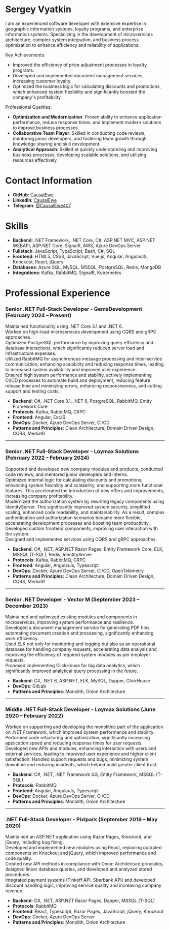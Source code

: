 <h1>Sergey Vyatkin</h1>
<p>I am an experienced software developer with extensive expertise in geographic information systems, loyalty programs, and enterprise information systems. Specializing in the development of microservices architecture, complex system integration, and business process optimization to enhance efficiency and reliability of applications.</p>

<p>Key Achievements:</p>

- Improved the efficiency of price adjustment processes in loyalty programs.
- Developed and implemented document management services, increasing customer loyalty.
- Optimized the business logic for calculating discounts and promotions, which enhanced system flexibility and significantly boosted the company's profitability.

<p>Professional Qualities:</p>

- **Optimization and Modernization**: Proven ability to enhance application performance, reduce response times, and implement modern solutions to improve business processes.
- **Collaborative Team Player**: Skilled in conducting code reviews, mentoring junior developers, and fostering team growth through knowledge sharing and skill development.
- **Analytical Approach**: Skilled at quickly understanding and improving business processes, developing scalable solutions, and utilizing resources effectively.

<h1>Contact Information</h1>

- **GitHub**: [CausalEwe](https://github.com/CausalEwe)
- **LinkedIn**: [CausalEwe](https://www.linkedin.com/in/causalewe/)
- **Telegram**: [@CausalEwe407](https://t.me/CausalEwe407)

<h1>Skills</h1>

- **Backend**: .NET Framework, .NET Core, C#, ASP.NET MVC, ASP.NET WEBAPI, ASP.NET Core, SignalR, AWS, Azure DevOps Server
- **Fullstack**: JavaScript, TypeScript, Bash, C#, SQL
- **Frontend**: HTML5, CSS3, JavaScript, Vue.js, Angular, AngularJS, Knockout, React, jQuery
- **Databases**: Azure SQL, MySQL, MSSQL, PostgreSQL, Redis, MongoDB
- **Integrations**: Kafka, RabbitMQ, SignalR, Kubernetes

<h1>Professional Experience</h1>

<h3>Senior .NET Full-Stack Developer - GemsDevelopment (February 2024 – Present)</h3>

Maintained functionality using .NET Core 3.1 and .NET 6.  
Worked on high-load microservices development using CQRS and gRPC approaches.  
Optimized PostgreSQL performance by improving query efficiency and database interactions, which significantly reduced server load and infrastructure expenses.  
Utilized RabbitMQ for asynchronous message processing and inter-service communication, enhancing scalability and reducing response times, leading to increased system availability and improved user experience.  
Ensured high system performance and stability, actively implementing CI/CD processes to automate build and deployment, reducing feature release time and minimizing errors, enhancing responsiveness, and cutting support and testing costs.  

- **Backend**: C#, .NET Core 3.1, .NET 6, PostgreSQL, RabbitMQ, Entity Framework Core  
- **Protocols**: Kafka, RabbitMQ, GRPC  
- **Frontend**: Angular, ExtJS  
- **DevOps**: Docker, Azure DevOps Server, CI/CD  
- **Patterns and Principles**: Clean Architecture, Domain Driven Design, CQRS, MediatR  

---

<h3>Senior .NET Full-Stack Developer - Loymax Solutions (February 2022 – February 2024)</h3>

Supported and developed new company modules and products, conducted code reviews, and mentored junior developers and interns.  
Optimized internal logic for calculating discounts and promotions, enhancing system flexibility and scalability, and supporting more functional features. This accelerated the introduction of new offers and improvements, increasing company profitability.  
Modernized the authorization system by rewriting legacy components using IdentityServer. This significantly improved system security, simplified scaling, enhanced code readability, and maintainability. As a result, complex authentication and authorization scenarios became more flexible, accelerating development processes and boosting team productivity.  
Developed custom frontend components, improving user interaction with the system.  
Designed and implemented services using CQRS and gRPC approaches.  

- **Backend**: C#, .NET, ASP.NET Razor Pages, Entity Framework Core, ELK, MSSQL (T-SQL), Redis, IdentityServer  
- **Protocols**: Kafka, RabbitMQ, GRPC  
- **Frontend**: Angular, AngularJs, Typescript  
- **DevOps**: Docker, Azure DevOps Server, CI/CD, OpenTelemetry  
- **Patterns and Principles**: Clean Architecture, Domain Driven Design, CQRS, MediatR  

---

<h3>Senior .NET Developer - Vector M (September 2023 – December 2023)</h3>

Maintained and optimized existing modules and components in microservices, improving system performance and resilience.  
Developed a document management service for generating PDF files, automating document creation and processing, significantly enhancing work efficiency.  
Used ELK not only for monitoring and logging but also as an operational database for handling company requests, accelerating data analysis and improving the efficiency of required system modules as per employer requests.  
Proposed implementing ClickHouse for big data analytics, which significantly improved analytical query processing in the future.  

- **Backend**: C#, .NET 6, ASP.NET, ELK, MySQL, Dapper, ClickHouse  
- **DevOps**: GitLab  
- **Patterns and Principles**: Monolith, Onion Architecture  

---

<h3>Middle .NET Full-Stack Developer - Loymax Solutions (June 2020 – February 2022)</h3>

Worked on supporting and developing the monolithic part of the application on .NET Framework, which improved system performance and stability.
Performed code refactoring and optimization, significantly increasing application speed and reducing response times for user requests.
Developed new APIs and modules, enhancing interaction with users and external services, leading to improved user experience and higher client satisfaction.
Handled support requests and bugs, minimizing system downtime and reducing incidents, which helped build greater client trust.  

- **Backend**: C#, .NET, .NET Framework 4.8, Entity Framework, MSSQL (T-SQL) 
- **Protocols**: RabbitMQ  
- **Frontend**: Angular, AngularJs, Typescript  
- **DevOps**: Docker, Azure DevOps Server, CI/CD  
- **Patterns and Principles**: Monolith, Onion Architecture  

---

<h3>.NET Full-Stack Developer - Pixlpark (September 2019 – May 2020)</h3>

Maintained an ASP.NET application using Razor Pages, Knockout, and jQuery, including bug fixing.  
Developed and implemented new modules using React, replacing outdated components on Knockout and jQuery, which improved performance and code quality.  
Created new API methods in compliance with Onion Architecture principles, designed linear database queries, and developed and analyzed stored procedures.  
Integrated payment systems (Tinkoff API, Sberbank API) and developed discount handling logic, improving service quality and increasing company revenue.  

- **Backend**: C#, .NET, ASP.NET Razor Pages, Dapper, MSSQL (T-SQL)  
- **Protocols**: RabbitMQ  
- **Frontend**: React, Typescript, Razor Pages, JavaScript, jQuery, Knockout  
- **DevOps**: Docker, Azure DevOps Server  
- **Patterns and Principles**: Monolith, Onion Architecture  
